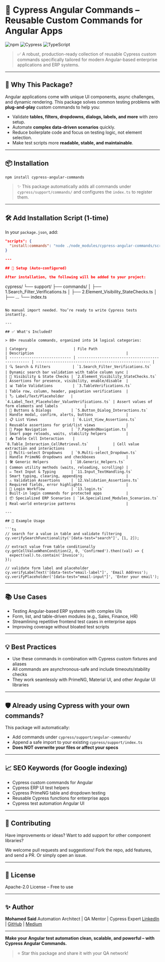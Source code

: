# 🌟 Cypress Angular Commands – Reusable Custom Commands for Angular Apps

![npm](https://img.shields.io/npm/v/cypress-angular-commands) ![Cypress](https://img.shields.io/badge/Cypress-Tested-brightgreen) ![TypeScript](https://img.shields.io/badge/TypeScript-Ready-blue)

> ✅ A robust, production-ready collection of reusable Cypress custom commands specifically tailored for modern Angular-based enterprise applications and ERP systems.

---

## 🚀 Why This Package?

Angular applications come with unique UI components, async challenges, and dynamic rendering. This package solves common testing problems with **plug-and-play** custom commands to help you:

- Validate **tables, filters, dropdowns, dialogs, labels, and more** with zero setup.
- Automate **complex data-driven scenarios** quickly.
- Reduce boilerplate code and focus on testing logic, not element selection.
- Make test scripts more **readable, stable, and maintainable**.

---

## 📦 Installation

```bash
npm install cypress-angular-commands
```

> ✨ This package automatically adds all commands under `cypress/support/commands/` and configures the `index.ts` to register them.

---

## 🛠 Add Installation Script (1-time)

In your `package.json`, add:

```json
"scripts": {
  "install:commands": "node ./node_modules/cypress-angular-commands/scripts/install-commands.js"
}

---

## 🔧 Setup (Auto-configured)

After installation, the following will be added to your project:

```

cypress/
└── support/
├── commands/
│ ├── 1.Search_Filter_Verifications.ts
│ ├── 2.Element_Visibility_StateChecks.ts
│ ├── ...
└── index.ts

````

No manual import needed. You’re ready to write Cypress tests instantly.

---

## ✅ What's Included?

> 80+ reusable commands, organized into 14 logical categories:

| Category                     | File Path                                        | Description                                          |
| ---------------------------- | ------------------------------------------------ | ---------------------------------------------------- |
| 🔍 Search & Filters          | `1.Search_Filter_Verifications.ts`               | Dynamic search bar validation with table column sync |
| 👀 Visibility & State Checks | `2.Element_Visibility_StateChecks.ts`            | Assertions for presence, visibility, enable/disable  |
| 📊 Table Validations         | `3.TableVerifications.ts`                        | Table row, column, header, pagination verifications  |
| 🏷️ Label/Text/Placeholder   | `4.Label_Text_Placeholder_ValueVerifications.ts` | Assert values of form elements and labels            |
| 🔘 Buttons & Dialogs         | `5.Button_Dialog_Interactions.ts`                | Handle modal, confirm, alerts, buttons               |
| 📋 List Views                | `6.List_View_Assertions.ts`                      | Reusable assertions for grid/list views              |
| 📄 Page Navigation           | `7.PageAndNavigation.ts`                         | Smart page reloads, waits, stability helpers         |
| 📥 Table Cell Interaction    | `8.Table_Interaction_CellRetrieval.ts`           | Cell value extraction and interactions               |
| 🧾 Multi-select Dropdowns    | `9.Multi-select_Dropdown.ts`                     | Handle PrimeNG dropdowns and checkboxes              |
| 🛠️ Generic Helpers          | `10.Generic_Helpers.ts`                          | Common utility methods (waits, reloading, scrolling) |
| ✏️ Text Input & Typing       | `11.Input_TextHandling.ts`                       | Smart typing, clearing, appending                    |
| ⚠️ Validation Assertions     | `12.Validation_Assertions.ts`                    | Required fields, error highlights                    |
| 🔐 Login Workflow            | `13.login.ts`                                    | Built-in login commands for protected apps           |
| 📦 Specialized ERP Scenarios | `14.Specialized_Modules_Scenarios.ts`            | Real-world enterprise patterns                       |

---

## 🧪 Example Usage

```ts
// search for a value in table and validate filtering
cy.verifySearchFunctionality('[data-test="search"]', [1, 2]);

// extract value from table conditionally
cy.getCellValueWhenCondition(2, 0, 'Confirmed').then((val) => {
  expect(val).to.contain('Invoice');
});

// validate form label and placeholder
cy.verifyLabelText('[data-test="email-label"]', 'Email Address');
cy.verifyPlaceholder('[data-test="email-input"]', 'Enter your email');
````

---

## 📚 Use Cases

- Testing Angular-based ERP systems with complex UIs
- Form, list, and table-driven modules (e.g., Sales, Finance, HR)
- Streamlining repetitive frontend test cases in enterprise apps
- Improving coverage without bloated test scripts

---

## 💡 Best Practices

- Use these commands in combination with Cypress custom fixtures and aliases
- All commands are asynchronous-safe and include timeouts/stability checks
- They work seamlessly with PrimeNG, Material UI, and other Angular UI libraries

---

## 🛡️ Already using Cypress with your own commands?

This package will automatically:

- Add commands under `cypress/support/angular-commands/`
- Append a safe import to your existing `cypress/support/index.ts`
- **Does NOT overwrite your files or affect your specs**

---

## 📈 SEO Keywords (for Google indexing)

- Cypress custom commands for Angular
- Cypress ERP UI test helpers
- Cypress PrimeNG table and dropdown testing
- Reusable Cypress functions for enterprise apps
- Cypress test automation Angular UI

---

## 🤝 Contributing

Have improvements or ideas? Want to add support for other component libraries?

We welcome pull requests and suggestions! Fork the repo, add features, and send a PR. Or simply open an issue.

---

## 📃 License

Apache-2.0 License – Free to use

---

## ✨ Author

**Mohamed Said**
Automation Architect | QA Mentor | Cypress Expert
[LinkedIn](https://www.linkedin.com/in/mohamedsaidibrahim/) | [GitHub](https://github.com/MohamedSci) | [Medium](https://medium.com/@mohamedsaidibrahim)

---

**Make your Angular test automation clean, scalable, and powerful – with Cypress Angular Commands.**

> ⭐ Star this package and share it with your QA network!

```

```
